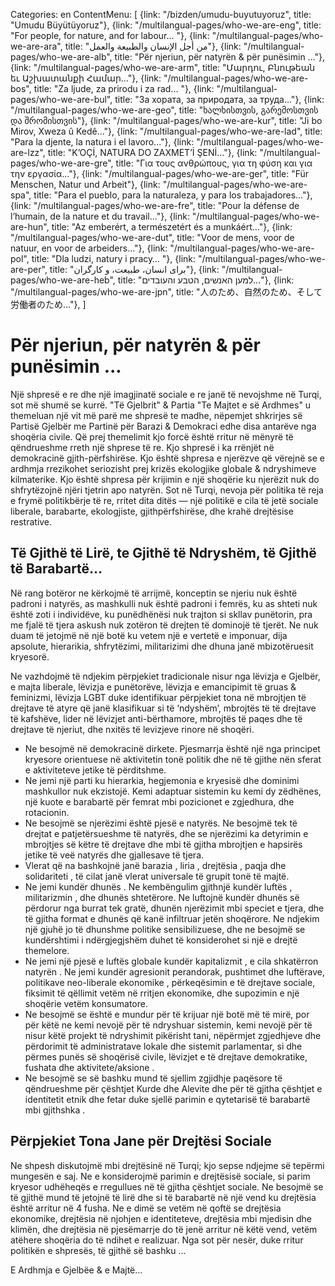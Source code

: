 Categories: en
ContentMenu: [
  {link: "/bizden/umudu-buyutuyoruz", title: "Umudu Büyütüyoruz"},
  {link: "/multilangual-pages/who-we-are-eng", title: "For people, for nature, and for labour… "},
  {link: "/multilangual-pages/who-we-are-ara", title: "من أجل الإنسان والطبيعة والعمل"},
  {link: "/multilangual-pages/who-we-are-alb", title: "Për njeriun, për natyrën & për punësimin ..."},
  {link: "/multilangual-pages/who-we-are-arm", title: "Մարդու, Բնութեան եւ Աշխատանքի Համար…"},
  {link: "/multilangual-pages/who-we-are-bos", title: "Za ljude, za prirodu i za rad... "},
  {link: "/multilangual-pages/who-we-are-bul", title: "За хората, за природата, за труда…"},
  {link: "/multilangual-pages/who-we-are-geo", title: "ხალხისთვის, გარემოსთვის და შრომისთვის"},
  {link: "/multilangual-pages/who-we-are-kur", title: "Ji bo Mirov, Xweza û Kedê…"},
  {link: "/multilangual-pages/who-we-are-lad", title: "Para la djente, la natura i el lavoro..."},
  {link: "/multilangual-pages/who-we-are-lzz", title: "K’OÇİ, NATURA DO ZAXMET’İ ŞENİ…"},
  {link: "/multilangual-pages/who-we-are-gre", title: "Για τους ανθρώπους, για τη φύση και για την εργασία…"},
  {link: "/multilangual-pages/who-we-are-ger", title: "Für Menschen, Natur und Arbeit"},
  {link: "/multilangual-pages/who-we-are-spa", title: "Para el pueblo, para la naturaleza, y para los trabajadores…"},
  {link: "/multilangual-pages/who-we-are-fre", title: "Pour la défense de l’humain, de la nature et du travail..."},
  {link: "/multilangual-pages/who-we-are-hun", title: "Az emberért, a természetért és a munkáért…"},
  {link: "/multilangual-pages/who-we-are-dut", title: "Voor de mens, voor de natuur, en voor de arbeiders..."},
  {link: "/multilangual-pages/who-we-are-pol", title: "Dla ludzi, natury i pracy… "},
  {link: "/multilangual-pages/who-we-are-per", title: "برای انسان، طبیعت، و کارگران"},
  {link: "/multilangual-pages/who-we-are-heb", title: "למען האנשים, הטבע והעובדים..."},
  {link: "/multilangual-pages/who-we-are-jpn", title: "人のため、自然のため、そして労働者のため…"},
  ]

# Për njeriun, për natyrën & për punësimin ...

Një shpresë e re dhe një imagjinatë sociale e re janë të nevojshme në Turqi, sot më shumë se kurrë.
"Të Gjelbrit" & Partia "Te Majtet e së Ardhmes" u themeluan një vit më parë me shpresë te madhe, nëpemjet shkrirjes së Partisë Gjelbër me Partinë për Barazi & Demokraci edhe disa antarëve nga shoqëria civile. Që prej themelimit kjo forcë është rritur në mënyrë të qëndrueshme rreth një shprese të re.
Kjo shpresë i ka rrënjët në demokracinë gjith-përfshirëse.
Kjo është shpresa e njerëzve që vërejnë se e ardhmja rrezikohet seriozisht prej krizës ekologjike globale & ndryshimeve kilmaterike.
Kjo është shpresa për krijimin e një shoqërie ku njerëzit nuk do shfrytëzojnë njëri tjetrin apo natyrën.
Sot në Turqi, nevoja për politika të reja e frymë politikbërje të re, rritet dita ditës — një politikë e cila të jetë sociale liberale, barabarte, ekologjiste, gjithpërfshirëse, dhe krahë drejtësise restrative.

## Të Gjithë të Lirë, te Gjithë të Ndryshëm, të Gjithë të Barabartë…

Në rang botëror ne kërkojmë të arrijmë, konceptin se njeriu nuk është padroni i natyrës, as mashkulli nuk është padroni i femrës, ku as shteti nuk është zoti i individëve, ku punëdhënësi nuk trajton si skllav punëtorin, pra me fjalë të tjera askush nuk zotëron të drejten të dominojë të tjerët. Ne nuk duam të jetojmë në një botë ku vetem një e vertetë e imponuar, dija apsolute, hierarikia, shfrytëzimi, militarizimi dhe dhuna janë mbizotëruesit kryesorë.

Ne vazhdojmë të ndjekim përpjekiet tradicionale nisur nga lëvizja e Gjelbër, e majta liberale, lëvizja e punëtorëve, lëvizja e emancipimit të gruas & feminizmi, lëvizja LGBT duke identifikuar përpjekiet tona në mbrojtjen të drejtave të atyre që janë klasifikuar si të ‘ndyshëm’, mbrojtës të të drejtave të kafshëve, lider në lëvizjet anti-bërthamore, mbrojtës të paqes dhe të drejtave të njeriut, dhe nxitës të levizjeve rinore në shoqëri.

- Ne besojmë në demokracinë dirkete. Pjesmarrja është një nga principet kryesore orientuese në aktivitetin tonë politik dhe në të gjithe nën sferat e aktiviteteve jetike të përditshme.
- Ne jemi një parti ku hierarkia, hegjemonia e kryesisë dhe dominimi mashkullor nuk ekzistojë. Kemi adaptuar sistemin ku kemi dy zëdhënes, një kuote e barabartë për femrat mbi pozicionet e zgjedhura, dhe rotacionin.
- Ne besojmë se njerëzimi është pjesë e natyrës. Ne besojmë tek të drejtat e patjetërsueshme të natyrës, dhe se njerëzimi ka detyrimin e mbrojtjes së këtre të drejtave dhe mbi të gjitha mbrojtjen e hapsirës jetike të veë natyrës dhe gjallesave të tjera.
- Vlerat që na bashkojnë janë barazia , liria , drejtësia , paqja dhe solidariteti , të cilat janë vlerat universale të grupit tonë të majtë.  
- Ne jemi kundër dhunës . Ne kembëngulim gjithnjë kundër luftës , militarizmin , dhe dhunës shtetërore. Ne luftojnë kundër dhunës së përdorur nga burrat tek gratë, dhunën njerëzimit mbi speciet e tjera, dhe të gjitha format e dhunës që kanë infiltruar jetën shoqërore. Ne ndjekim një gjuhë jo të dhunshme politike sensibilizuese, dhe ne besojmë se kundërshtimi i ndërgjegjshëm duhet të konsiderohet si një e drejtë themelore. 
- Ne jemi një pjesë e luftës globale kundër kapitalizmit , e cila shkatërron natyrën . Ne jemi kundër agresionit perandorak, pushtimet dhe luftërave, politikave neo-liberale ekonomike , përkeqësimin e të drejtave sociale, fiksimit të qëllimit vetëm në rritjen ekonomike, dhe supozimin e një shoqërie vetëm konsumatore.
- Ne besojmë se është e mundur për të krijuar një botë më të mirë, por për këtë ne kemi nevojë për të ndryshuar sistemin,  kemi nevojë për të nisur këtë projekt të ndryshimit pikërisht tani, nëpërmjet zgjedhjeve dhe përdorimit të administratave lokale dhe sistemit parlamentar, si dhe përmes punës së shoqërisë civile, lëvizjet e të drejtave demokratike, fushata dhe aktivitete/aksione .
- Ne besojmë se së bashku  mund të sjellim zgjidhje paqësore të qëndrueshme për çështjet Kurde dhe Alevite dhe për të gjitha çështjet e identitetit etnik dhe fetar duke sjellë parimin e qytetarisë të barabartë mbi gjithshka .

## Përpjekiet Tona Jane për Drejtësi Sociale 

Ne shpesh diskutojmë mbi drejtësinë në Turqi; kjo sepse ndjejme së tepërmi mungesën e saj. Ne e konsiderojmë parimin e drejtësisë sociale, si parim kryesor udhëheqës e rregullues në të gjitha çështjet sociale.
Ne besojmë se të gjithë mund të jetojnë të lirë dhe si të barabartë në një vend ku drejtësia është arritur në 4 fusha.
Ne e dimë se vetëm në qoftë se drejtësia ekonomike, drejtësia në njohjen e identiteteve, drejtësia mbi mjedisin dhe klimën, dhe drejtësia në pjesëmarrje do të jenë arritur në këtë vend, vetëm atëhere  shoqëria  do të ndihet e  realizuar.
Nga sot për nesër, duke rritur politikën e shpresës, të gjithë së bashku ...

E Ardhmja e Gjelbëe & e Majtë…
